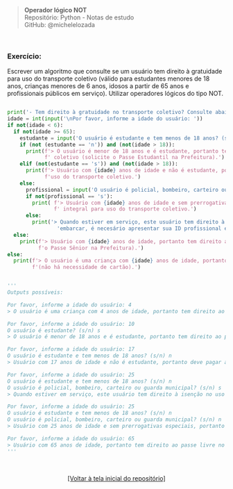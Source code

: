> **Operador lógico NOT**  
> Repositório: Python - Notas de estudo     
> GitHub: @michelelozada
&nbsp;
     
&nbsp;  
### Exercício:
Escrever um algoritmo que consulte se um usuário tem direito à gratuidade para uso do transporte coletivo (válido para
estudantes menores de 18 anos, crianças menores de 6 anos, idosos a partir de 65 anos e profissionais públicos em
serviço). Utilizar operadores lógicos do tipo NOT.  

```py

print('- Tem direito à gratuidade no transporte coletivo? Consulte abaixo para saber - ')
idade = int(input('\nPor favor, informe a idade do usuário: '))
if not(idade < 6):
  if not(idade >= 65):
    estudante = input('O usuário é estudante e tem menos de 18 anos? (s/n) ')
    if (not (estudante == 'n')) and (not(idade > 18)):
      print(f'> O usuário é menor de 18 anos e é estudante, portanto tem direito ao passe livre no transporte'
            f' coletivo (solicite o Passe Estudantil na Prefeitura).')
    elif (not(estudante == 's')) and (not(idade > 18)):
      print(f'> Usuário com {idade} anos de idade e não é estudante, portanto deve pagar a tarifa integral para '
            f'uso do transporte coletivo.')
    else:
      profissional = input('O usuário é policial, bombeiro, carteiro ou guarda municipal? (s/n) ')
      if not(profissional == 's'):
        print( f'> Usuário com {idade} anos de idade e sem prerrogativas especiais, portanto deve pagar a tarifa'
               f' integral para uso do transporte coletivo.')
      else:
        print('> Quando estiver em serviço, este usuário tem direito à isenção no uso do transporte coletivo (para '
                'embarcar, é necesário apresentar sua ID profissional e estar uniformizado).')
  else:
    print(f'> Usuário com {idade} anos de idade, portanto tem direito ao passe livre no transporte coletivo (solicite '
          f'o Passe Sênior na Prefeitura).')
else:
  print(f'> O usuário é uma criança com {idade} anos de idade, portanto tem direito ao passe livre no transporte coletivo '
        f'(não há necessidade de cartão).')


'''
Outputs possíveis:

Por favor, informe a idade do usuário: 4
> O usuário é uma criança com 4 anos de idade, portanto tem direito ao passe livre no transporte coletivo (não há necessidade de cartão).

Por favor, informe a idade do usuário: 10
O usuário é estudante? (s/n) s
> O usuário é menor de 18 anos e é estudante, portanto tem direito ao passe livre no transporte coletivo (solicite o Passe Estudantil na Prefeitura).

Por favor, informe a idade do usuário: 17
O usuário é estudante e tem menos de 18 anos? (s/n) n
> Usuário com 17 anos de idade e não é estudante, portanto deve pagar a tarifa integral para uso do transporte coletivo.

Por favor, informe a idade do usuário: 25
O usuário é estudante e tem menos de 18 anos? (s/n) n
O usuário é policial, bombeiro, carteiro ou guarda municipal? (s/n) s
> Quando estiver em serviço, este usuário tem direito à isenção no uso do transporte coletivo (para embarcar, é necesário apresentar sua ID profissional e estar uniformizado).

Por favor, informe a idade do usuário: 25
O usuário é estudante e tem menos de 18 anos? (s/n) n
O usuário é policial, bombeiro, carteiro ou guarda municipal? (s/n) n
> Usuário com 25 anos de idade e sem prerrogativas especiais, portanto deve pagar a tarifa integral para uso do transporte coletivo.

Por favor, informe a idade do usuário: 65
> Usuário com 65 anos de idade, portanto tem direito ao passe livre no transporte coletivo (solicite o Passe Sênior na Prefeitura).
'''
```

&nbsp;

<div align="center">
<a href="https://github.com/michelelozada/Python-Study-Notes">[Voltar à tela inicial do repositório]</a>
</div>